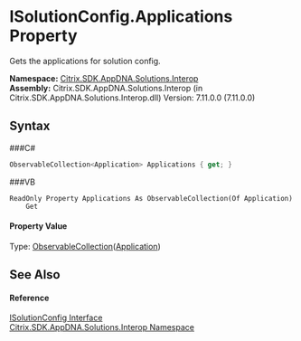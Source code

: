 # ISolutionConfig.Applications Property 
 

Gets the applications for solution config.

**Namespace:**&nbsp;<a href="N_Citrix_SDK_AppDNA_Solutions_Interop">Citrix.SDK.AppDNA.Solutions.Interop</a><br />**Assembly:**&nbsp;Citrix.SDK.AppDNA.Solutions.Interop (in Citrix.SDK.AppDNA.Solutions.Interop.dll) Version: 7.11.0.0 (7.11.0.0)

## Syntax

###C#
```csharp
ObservableCollection<Application> Applications { get; }
```

###VB
```vbnet
ReadOnly Property Applications As ObservableCollection(Of Application)
	Get
```


#### Property Value
Type: <a href="http://msdn2.microsoft.com/en-us/library/ms668604" target="_blank">ObservableCollection</a>(<a href="T_Citrix_SDK_AppDNA_Application">Application</a>)

## See Also


#### Reference
<a href="T_Citrix_SDK_AppDNA_Solutions_Interop_ISolutionConfig">ISolutionConfig Interface</a><br /><a href="N_Citrix_SDK_AppDNA_Solutions_Interop">Citrix.SDK.AppDNA.Solutions.Interop Namespace</a><br />